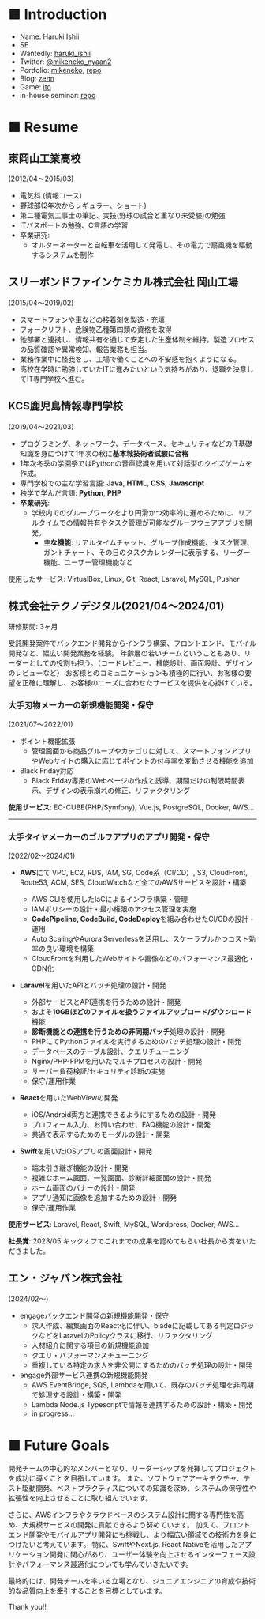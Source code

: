 # ■ Introduction
- Name: Haruki Ishii
- SE
- Wantedly: [haruki_ishii](https://www.wantedly.com/id/haruki_ishii_mike)
- Twitter: [@mikeneko_nyaan2](https://twitter.com/@mikeneko_nyaan2)
- Portfolio: [mikeneko](https://mike-neko-507.vercel.app/), [repo](https://github.com/haru507/mike_neko_507)
- Blog: [zenn](https://zenn.dev/haru507)
- Game: [ito](https://github.com/haru507/ito)
- in-house seminar: [repo](https://github.com/haru507/study_meet_app)

# ■ Resume
## 東岡山工業高校
(2012/04〜2015/03)
- 電気科 (情報コース)
- 野球部(2年次からレギュラー、ショート)
- 第二種電気工事士の筆記、実技(野球の試合と重なり未受験)の勉強
- ITパスポートの勉強、C言語の学習
- 卒業研究:
  - オルターネーターと自転車を活用して発電し、その電力で扇風機を駆動するシステムを制作

## スリーボンドファインケミカル株式会社 岡山工場
(2015/04〜2019/02)
- スマートフォンや車などの接着剤を製造・充填
- フォークリフト、危険物乙種第四類の資格を取得
- 他部署と連携し、情報共有を通じて安定した生産体制を維持。製造プロセスの品質確認や異常検知、報告業務も担当。
- 業務作業中に怪我をし、工場で働くことへの不安感を抱くようになる。
- 高校在学時に勉強していたITに進みたいという気持ちがあり、退職を決意してIT専門学校へ進む。

## KCS鹿児島情報専門学校
(2019/04〜2021/03)
- プログラミング、ネットワーク、データベース、セキュリティなどのIT基礎知識を身につけて1年次の秋に**基本城技術者試験に合格**
- 1年次冬季の学園祭ではPythonの音声認識を用いて対話型のクイズゲームを作成。
- 専門学校での主な学習言語: **Java**, **HTML**, **CSS**, **Javascript**
- 独学で学んだ言語: **Python**, **PHP**
- **卒業研究**:
  - 学校内でのグループワークをより円滑かつ効率的に進めるために、リアルタイムでの情報共有やタスク管理が可能なグループウェアアプリを開発。
    - **主な機能**: リアルタイムチャット、グループ作成機能、タスク管理、ガントチャート、その日のタスクカレンダーに表示する、リーダー機能、ユーザー管理機能など

使用したサービス: VirtualBox, Linux, Git, React, Laravel, MySQL, Pusher

## 株式会社テクノデジタル(2021/04〜2024/01)
研修期間: 3ヶ月

受託開発案件でバックエンド開発からインフラ構築、フロントエンド、モバイル開発など、幅広い開発業務を経験。
年齢層の若いチームということもあり、リーダーとしての役割も担う。（コードレビュー、機能設計、画面設計、デザインのレビューなど）
お客様とのコミュニケーションも積極的に行い、お客様の要望を正確に理解し、お客様のニーズに合わせたサービスを提供を心掛けている。

### 大手刃物メーカーの新規機能開発・保守
(2021/07〜2022/01)
- ポイント機能拡張
  - 管理画面から商品グループやカテゴリに対して、スマートフォンアプリやWebサイトの購入に応じてポイントの付与率を変動させる機能を追加
- Black Friday対応
  - Black Friday専用のWebページの作成と誘導、期間だけの制限時間表示、デザインの表示崩れの修正、リファクタリング

**使用サービス**: EC-CUBE(PHP/Symfony), Vue.js, PostgreSQL, Docker, AWS…

--- 

### 大手タイヤメーカーのゴルフアプリのアプリ開発・保守
(2022/02〜2024/01)
- **AWS**にて VPC, EC2, RDS, IAM, SG, Code系（CI/CD）, S3, CloudFront, Route53, ACM, SES, CloudWatchなど全てのAWSサービスを設計・構築
  - AWS CLIを使用したIaCによるインフラ構築・管理
  - IAMポリシーの設計・最小権限のアクセス管理を実施
  - **CodePipeline, CodeBuild, CodeDeploy**を組み合わせたCI/CDの設計・運用
  - Auto ScalingやAurora Serverlessを活用し、スケーラブルかつコスト効率の良い環境を構築
  - CloudFrontを利用したWebサイトや画像などのパフォーマンス最適化・CDN化

- **Laravel**を用いたAPIとバッチ処理の設計・開発
  - 外部サービスとAPI連携を行うための設計・開発
  - およそ**10GBほどのファイルを扱うファイルアップロード/ダウンロード**機能
  - **診断機能との連携を行うための非同期バッチ**処理の設計・開発
  - PHPにてPythonファイルを実行するためのバッチ処理の設計・開発
  - データベースのテーブル設計、クエリチューニング
  - Nginx/PHP-FPMを用いたマルチプロセスの設計・開発
  - サーバー負荷検証/セキュリティ診断の実施
  - 保守/運用作業
- **React**を用いたWebViewの開発
  - iOS/Android両方と連携できるようにするための設計・開発
  - プロフィール入力、お問い合わせ、FAQ機能の設計・開発
  - 共通で表示するためのモーダルの設計・開発
- **Swift**を用いたiOSアプリの画面設計・開発
  - 端末引き継ぎ機能の設計・開発
  - 複雑なホーム画面、一覧画面、診断詳細画面の設計・開発
  - ホーム画面のバナーの設計・開発
  - アプリ通知に画像を追加するための設計・開発
  - 保守/運用作業

**使用サービス**: Laravel, React, Swift, MySQL, Wordpress, Docker, AWS…

**社長賞**: 2023/05 キックオフでこれまでの成果を認めてもらい社長から賞をいただきました。

## エン・ジャパン株式会社
(2024/02〜)
- engageバックエンド開発の新規機能開発・保守
  - 求人作成、編集画面のReact化に伴い、bladeに記載してある判定ロジックなどをLaravelのPolicyクラスに移行、リファクタリング
  - 人材紹介に関する項目の新規機能追加
  - クエリ・パフォーマンスチューニング
  - 重複している特定の求人を非公開にするためのバッチ処理の設計・開発
- engage外部サービス連携の新規機能開発
  - AWS EventBridge, SQS, Lambdaを用いて、既存のバッチ処理を非同期で処理する設計・構築・開発
  - Lambda Node.js Typescriptで情報を連携するための設計・構築・開発
  - in progress...

# ■ Future Goals
開発チームの中心的なメンバーとなり、リーダーシップを発揮してプロジェクトを成功に導くことを目指しています。
また、ソフトウェアアーキテクチャ、テスト駆動開発、ベストプラクティスについての知識を深め、システムの保守性や拡張性を向上させることに取り組んでいます。

さらに、AWSインフラやクラウドベースのシステム設計に関する専門性を高め、大規模サービスの開発に貢献できるよう努めています。
加えて、フロントエンド開発やモバイルアプリ開発にも挑戦し、より幅広い領域での技術力を身につけたいと考えています。
特に、SwiftやNext.js, React Nativeを活用したアプリケーション開発に関心があり、ユーザー体験を向上させるインターフェース設計やパフォーマンス最適化についても学んでいきたいです。

最終的には、開発チームを率いる立場となり、ジュニアエンジニアの育成や技術的な品質向上を牽引することを目標としています。

Thank you!!
